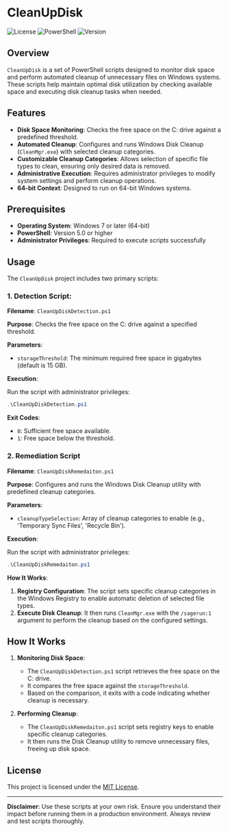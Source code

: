 
# CleanUpDisk

![License](https://img.shields.io/badge/license-MIT-blue.svg)
![PowerShell](https://img.shields.io/badge/powershell-5.1%2B-blue.svg)
![Version](https://img.shields.io/badge/version-1.0.0-green.svg)

## Overview

`CleanUpDisk` is a set of PowerShell scripts designed to monitor disk space and perform automated cleanup of unnecessary files on Windows systems. These scripts help maintain optimal disk utilization by checking available space and executing disk cleanup tasks when needed.

## Features

- **Disk Space Monitoring**: Checks the free space on the C: drive against a predefined threshold.
- **Automated Cleanup**: Configures and runs Windows Disk Cleanup (`CleanMgr.exe`) with selected cleanup categories.
- **Customizable Cleanup Categories**: Allows selection of specific file types to clean, ensuring only desired data is removed.
- **Administrative Execution**: Requires administrator privileges to modify system settings and perform cleanup operations.
- **64-bit Context**: Designed to run on 64-bit Windows systems.

## Prerequisites

- **Operating System**: Windows 7 or later (64-bit)
- **PowerShell**: Version 5.0 or higher
- **Administrator Privileges**: Required to execute scripts successfully


## Usage

The `CleanUpDisk` project includes two primary scripts:

### 1. Detection Script:

**Filename**: `CleanUpDiskDetection.ps1`

**Purpose**: Checks the free space on the C: drive against a specified threshold.

**Parameters**:
- `storageThreshold`: The minimum required free space in gigabytes (default is 15 GB).

**Execution**:

Run the script with administrator privileges:

```powershell
.\CleanUpDiskDetection.ps1
```

**Exit Codes**:
- `0`: Sufficient free space available.
- `1`: Free space below the threshold.


### 2. Remediation Script

**Filename**: `CleanUpDiskRemedaiton.ps1`

**Purpose**: Configures and runs the Windows Disk Cleanup utility with predefined cleanup categories.

**Parameters**:
- `cleanupTypeSelection`: Array of cleanup categories to enable (e.g., 'Temporary Sync Files', 'Recycle Bin').

**Execution**:

Run the script with administrator privileges:

```powershell
.\CleanUpDiskRemedaiton.ps1
```

**How It Works**:
1. **Registry Configuration**: The script sets specific cleanup categories in the Windows Registry to enable automatic deletion of selected file types.
2. **Execute Disk Cleanup**: It then runs `CleanMgr.exe` with the `/sagerun:1` argument to perform the cleanup based on the configured settings.

## How It Works

1. **Monitoring Disk Space**:
   - The `CleanUpDiskDetection.ps1` script retrieves the free space on the C: drive.
   - It compares the free space against the `storageThreshold`.
   - Based on the comparison, it exits with a code indicating whether cleanup is necessary.

2. **Performing Cleanup**:
   - The `CleanUpDiskRemedaiton.ps1` script sets registry keys to enable specific cleanup categories.
   - It then runs the Disk Cleanup utility to remove unnecessary files, freeing up disk space.



## License

This project is licensed under the [MIT License](LICENSE).


---

**Disclaimer**: Use these scripts at your own risk. Ensure you understand their impact before running them in a production environment. Always review and test scripts thoroughly.
